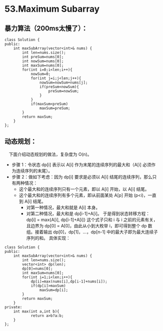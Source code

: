 # 53.Maximum Subarray
## 暴力算法（200ms太慢了）：
```
class Solution {
public:
    int maxSubArray(vector<int>& nums) {
        int len=nums.size();
        int preSum=nums[0];
        int nowSum=nums[0];
        int maxSum=nums[0];
        for(int i=0;i<len;i++){
            nowSum=0;
            for(int j=i;j<len;j++){
                nowSum=nowSum+nums[j];
                if(preSum<nowSum){
                    preSum=nowSum;
                }
            }
            if(maxSum<preSum)
                maxSum=preSum; 
        }
        return maxSum;
    }
};
```
## 动态规划：
　下面介绍动态规划的做法，复杂度为 O(n)。
  - 步骤 1：令状态 dp[i] 表示以 A[i] 作为末尾的连续序列的最大和（A[i] 必须作为连续序列的末尾）。
  - 步骤 2：做如下考虑：因为 dp[i] 要求是必须以 A[i] 结尾的连续序列，那么只有两种情况：
    + 这个最大和的连续序列只有一个元素，即以 A[i] 开始，以 A[i] 结尾。
    + 这个最大和的连续序列有多个元素，即从前面某处 A[p] 开始 (p<i)，一直到 A[i] 结尾。
        * 对第一种情况，最大和就是 A[i] 本身。
        * 对第二种情况，最大和是 dp[i-1]+A[i]。
    于是得到状态转移方程：
            dp[i] = max{A[i], dp[i-1]+A[i]}
    这个式子只和 i 与 i 之前的元素有关，且边界为 dp[0] = A[0]，由此从小到大枚举 i，即可得到整个 dp 数组。接着输出 dp[0]，dp[1]，...，dp[n-1] 中的最大子即为最大连续子序列的和。
具体实现：
```
class Solution {
public:
    int maxSubArray(vector<int>& nums) {
        int len=nums.size();
        vector<int> dp(len);
        dp[0]=nums[0];
        int maxSum=nums[0];
        for(int i=1;i<len;i++){
            dp[i]=max(nums[i],dp[i-1]+nums[i]);
            if(dp[i]>maxSum)
                maxSum=dp[i];
        }
        return maxSum;
    }
private:
    int max(int a,int b){
            return a>b?a:b;
    }
};
```
